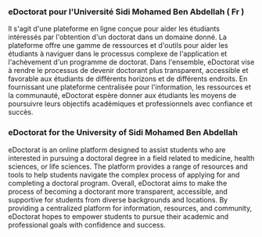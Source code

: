 ### eDoctorat pour l'Université Sidi Mohamed Ben Abdellah  ( Fr )
Il s'agit d'une plateforme en ligne conçue pour aider les étudiants intéressés par l'obtention d'un doctorat dans un domaine donné. La plateforme offre une gamme de ressources et d'outils pour aider les étudiants à naviguer dans le processus complexe de l'application et l'achèvement d'un programme de doctorat. Dans l'ensemble, eDoctorat vise à rendre le processus de devenir doctorant plus transparent, accessible et favorable aux étudiants de différents horizons et de différents endroits. En fournissant une plateforme centralisée pour l'information, les ressources et la communauté, eDoctorat espère donner aux étudiants les moyens de poursuivre leurs objectifs académiques et professionnels avec confiance et succès.

### eDoctorat for the University of Sidi Mohamed Ben Abdellah

eDoctorat is an online platform designed to assist students who are interested in pursuing a doctoral degree in a field related to medicine, health sciences, or life sciences. The platform provides a range of resources and tools to help students navigate the complex process of applying for and completing a doctoral program. 
Overall, eDoctorat aims to make the process of becoming a doctorant more transparent, accessible, and supportive for students from diverse backgrounds and locations. By providing a centralized platform for information, resources, and community, eDoctorat hopes to empower students to pursue their academic and professional goals with confidence and success.
